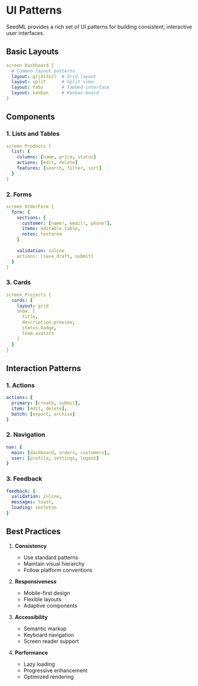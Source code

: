 # UI Patterns

SeedML provides a rich set of UI patterns for building consistent, interactive user interfaces.

## Basic Layouts

```yaml
screen Dashboard {
  # Common layout patterns
  layout: grid(3x2)  # Grid layout
  layout: split      # Split view
  layout: tabs       # Tabbed interface
  layout: kanban     # Kanban board
}
```

## Components

### 1. Lists and Tables
```yaml
screen Products {
  list: {
    columns: [name, price, status]
    actions: [edit, delete]
    features: [search, filter, sort]
  }
}
```

### 2. Forms
```yaml
screen OrderForm {
  form: {
    sections: [
      customer: [name!, email!, phone?],
      items: editable_table,
      notes: textarea
    ]
    
    validation: inline
    actions: [save_draft, submit]
  }
}
```

### 3. Cards
```yaml
screen Projects {
  cards: {
    layout: grid
    show: [
      title,
      description.preview,
      status.badge,
      team.avatars
    ]
  }
}
```

## Interaction Patterns

### 1. Actions
```yaml
actions: {
  primary: [create, submit],
  item: [edit, delete],
  batch: [export, archive]
}
```

### 2. Navigation
```yaml
nav: {
  main: [dashboard, orders, customers],
  user: [profile, settings, logout]
}
```

### 3. Feedback
```yaml
feedback: {
  validation: inline,
  messages: toast,
  loading: skeleton
}
```

## Best Practices

1. **Consistency**
   - Use standard patterns
   - Maintain visual hierarchy
   - Follow platform conventions

2. **Responsiveness**
   - Mobile-first design
   - Flexible layouts
   - Adaptive components

3. **Accessibility**
   - Semantic markup
   - Keyboard navigation
   - Screen reader support

4. **Performance**
   - Lazy loading
   - Progressive enhancement
   - Optimized rendering

